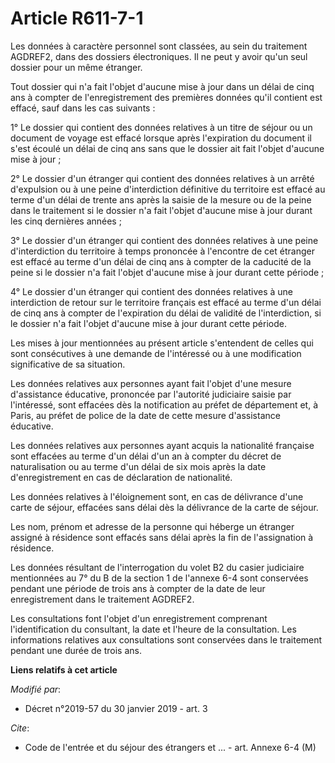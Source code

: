 # Article R611-7-1

Les données à caractère personnel sont classées, au sein du traitement AGDREF2, dans des dossiers électroniques. Il ne peut y
avoir qu'un seul dossier pour un même étranger.

Tout dossier qui n'a fait l'objet d'aucune mise à jour dans un délai de cinq ans à compter de l'enregistrement des premières
données qu'il contient est effacé, sauf dans les cas suivants :

1° Le dossier qui contient des données relatives à un titre de séjour ou un document de voyage est effacé lorsque après
l'expiration du document il s'est écoulé un délai de cinq ans sans que le dossier ait fait l'objet d'aucune mise à jour ;

2° Le dossier d'un étranger qui contient des données relatives à un arrêté d'expulsion ou à une peine d'interdiction
définitive du territoire est effacé au terme d'un délai de trente ans après la saisie de la mesure ou de la peine dans le
traitement si le dossier n'a fait l'objet d'aucune mise à jour durant les cinq dernières années ;

3° Le dossier d'un étranger qui contient des données relatives à une peine d'interdiction du territoire à temps prononcée à
l'encontre de cet étranger est effacé au terme d'un délai de cinq ans à compter de la caducité de la peine si le dossier n'a
fait l'objet d'aucune mise à jour durant cette période ;

4° Le dossier d'un étranger qui contient des données relatives à une interdiction de retour sur le territoire français est
effacé au terme d'un délai de cinq ans à compter de l'expiration du délai de validité de l'interdiction, si le dossier n'a
fait l'objet d'aucune mise à jour durant cette période.

Les mises à jour mentionnées au présent article s'entendent de celles qui sont consécutives à une demande de l'intéressé ou à
une modification significative de sa situation.

Les données relatives aux personnes ayant fait l'objet d'une mesure d'assistance éducative, prononcée par l'autorité
judiciaire saisie par l'intéressé, sont effacées dès la notification au préfet de département et, à Paris, au préfet de
police de la date de cette mesure d'assistance éducative.

Les données relatives aux personnes ayant acquis la nationalité française sont effacées au terme d'un délai d'un an à compter
du décret de naturalisation ou au terme d'un délai de six mois après la date d'enregistrement en cas de déclaration de
nationalité.

Les données relatives à l'éloignement sont, en cas de délivrance d'une carte de séjour, effacées sans délai dès la délivrance
de la carte de séjour.

Les nom, prénom et adresse de la personne qui héberge un étranger assigné à résidence sont effacés sans délai après la fin de
l'assignation à résidence.

Les données résultant de l'interrogation du volet B2 du casier judiciaire mentionnées au 7° du B de la section 1 de l'annexe
6-4 sont conservées pendant une période de trois ans à compter de la date de leur enregistrement dans le traitement AGDREF2.

Les consultations font l'objet d'un enregistrement comprenant l'identification du consultant, la date et l'heure de la
consultation. Les informations relatives aux consultations sont conservées dans le traitement pendant une durée de trois ans.

**Liens relatifs à cet article**

_Modifié par_:

  - Décret n°2019-57 du 30 janvier 2019 - art. 3

_Cite_:

  - Code de l'entrée et du séjour des étrangers et ... - art. Annexe 6-4 (M)
